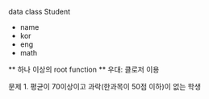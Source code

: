data class Student
- name
- kor
- eng
- math

** 하나 이상의 root function
** 우대: 클로저 이용 

문제 1. 평균이 70이상이고 과락(한과목이 50점 이하)이 없는 학생